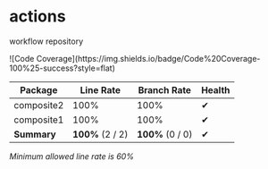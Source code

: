 # actions
workflow repository

[](Comment1)

<!---Coverage Report-->![Code Coverage](https://img.shields.io/badge/Code%20Coverage-100%25-success?style=flat)

Package | Line Rate | Branch Rate | Health
-------- | --------- | ----------- | ------
composite2 | 100% | 100% | ✔
composite1 | 100% | 100% | ✔
**Summary** | **100%** (2 / 2) | **100%** (0 / 0) | ✔

_Minimum allowed line rate is 60%_
<!---Coverage Report END-->

